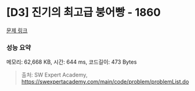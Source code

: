 # [D3] 진기의 최고급 붕어빵 - 1860 

[문제 링크](https://swexpertacademy.com/main/code/problem/problemDetail.do?contestProbId=AV5LsaaqDzYDFAXc) 

### 성능 요약

메모리: 62,668 KB, 시간: 644 ms, 코드길이: 473 Bytes



> 출처: SW Expert Academy, https://swexpertacademy.com/main/code/problem/problemList.do